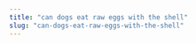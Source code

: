 ```yaml
---
title: "can dogs eat raw eggs with the shell"
slug: "can-dogs-eat-raw-eggs-with-the-shell"
---
```


